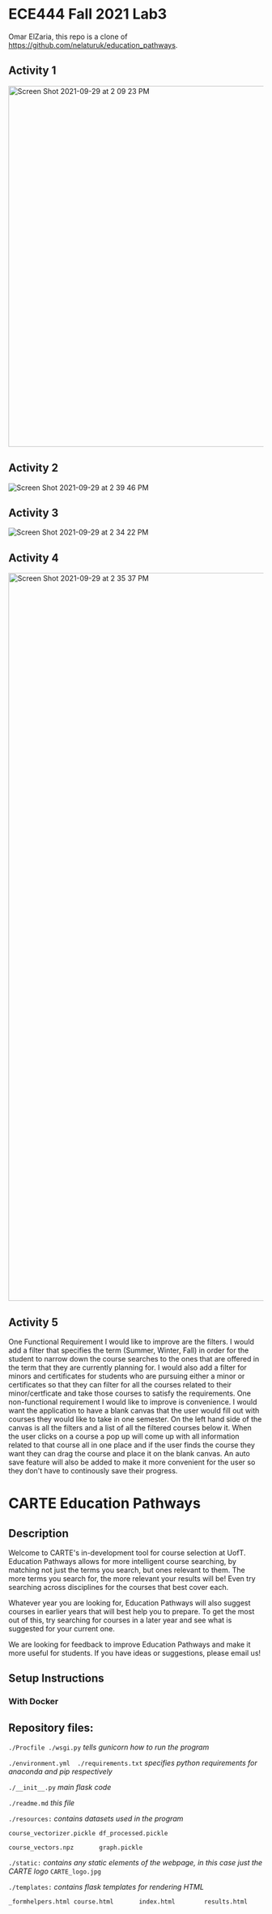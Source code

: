 # ECE444 Fall 2021 Lab3

Omar ElZaria,
this repo is a clone of https://github.com/nelaturuk/education_pathways.

## Activity 1
<img width="713" alt="Screen Shot 2021-09-29 at 2 09 23 PM" src="https://user-images.githubusercontent.com/46201075/135328935-be8061e1-899b-4e12-93d0-a7a994726a87.png">

## Activity 2
![Screen Shot 2021-09-29 at 2 39 46 PM](https://user-images.githubusercontent.com/46201075/135329173-8b047b90-0b04-4839-8e63-1e42eaa348fe.png)


## Activity 3
![Screen Shot 2021-09-29 at 2 34 22 PM](https://user-images.githubusercontent.com/46201075/135329222-f732000e-8b1b-4c9d-a8ef-0555ed56787e.png)

## Activity 4
<img width="1438" alt="Screen Shot 2021-09-29 at 2 35 37 PM" src="https://user-images.githubusercontent.com/46201075/135329271-1c8f77fd-8187-41fd-bb20-633a2a0f53c3.png">

## Activity 5

One Functional Requirement I would like to improve are the filters. I would add a filter that specifies the term (Summer, Winter, Fall) in order for the student to narrow down the course searches to the ones that are offered in the term that they are currently planning for. I would also add a filter for minors and certificates for students who are pursuing either a minor or certificates so that they can filter for all the courses related to their minor/certficate and take those courses to satisfy the requirements. One non-functional requirement I would like to improve is convenience.  I would want the application to have a blank canvas that the user would fill out with courses they would like to take in one semester. On the left hand side of the canvas is all the filters and a list of all the filtered courses below it. When the user clicks on a course a pop up will come up with all information related to that course all in one place and if the user finds the course they want they can drag the course and place it on the blank canvas. An auto save feature will also be added to make it more convenient for the user so they don't have to continously save their progress.

# CARTE Education Pathways

## Description
Welcome to CARTE's in-development tool for course selection at UofT. Education Pathways allows for more intelligent course searching, by matching not just the terms you search, but ones relevant to them. The more terms you search for, the more relevant your results will be! Even try searching across disciplines for the courses that best cover each.

Whatever year you are looking for, Education Pathways will also suggest courses in earlier years that will best help you to prepare. To get the most out of this, try searching for courses in a later year and see what is suggested for your current one.

We are looking for feedback to improve Education Pathways and make it more useful for students. If you have ideas or suggestions, please email us!

## Setup Instructions

### With Docker



## Repository files:

`./Procfile ./wsgi.py` *tells gunicorn how to run the program*

`./environment.yml  ./requirements.txt` *specifies python requirements for anaconda and pip respectively*

`./__init__.py` *main flask code*

`./readme.md` *this file*

`./resources:` *contains datasets used in the program*

`course_vectorizer.pickle df_processed.pickle`

`course_vectors.npz       graph.pickle`

`./static:` *contains any static elements of the webpage, in this case just the CARTE logo*
`CARTE_logo.jpg`

`./templates:` *contains flask templates for rendering HTML*

`_formhelpers.html course.html       index.html        results.html`
